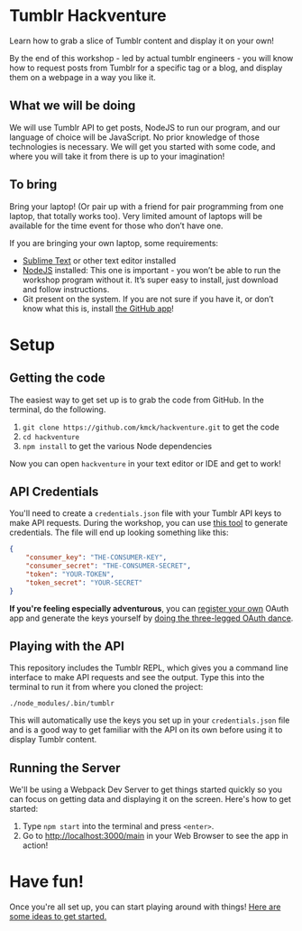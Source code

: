 # Tumblr Hackventure

Learn how to grab a slice of Tumblr content and display it on your own!

By the end of this workshop - led by actual tumblr engineers - you will know how to request posts from Tumblr for a specific tag or a blog, and display them on a webpage in a way you like it.

## What we will be doing

We will use Tumblr API to get posts, NodeJS to run our program, and our language of choice will be JavaScript. No prior knowledge of those technologies is necessary. We will get you started with some code, and where you will take it from there is up to your imagination!

## To bring

Bring your laptop! (Or pair up with a friend for pair programming from one laptop, that totally works too). Very limited amount of laptops will be available for the time event for those who don’t have one.

If you are bringing your own laptop, some requirements:

- [Sublime Text](https://www.sublimetext.com/) or other text editor installed
- [NodeJS](https://nodejs.org/en/) installed: This one is important - you won’t be able to run the workshop program without it. It’s super easy to install, just download and follow instructions.
- Git present on the system. If you are not sure if you have it, or don’t know what this is, install [the GitHub app](https://desktop.github.com/)!

# Setup

## Getting the code

The easiest way to get set up is to grab the code from GitHub. In the terminal, do the following.

1. `git clone https://github.com/kmck/hackventure.git` to get the code
2. `cd hackventure`
3. `npm install` to get the various Node dependencies

Now you can open `hackventure` in your text editor or IDE and get to work!

## API Credentials

You'll need to create a `credentials.json` file with your Tumblr API keys to make API requests. During the workshop, you can use [this tool](https://tumblr-hackventure.herokuapp.com/) to generate credentials. The file will end up looking something like this:

```json
{
    "consumer_key": "THE-CONSUMER-KEY",
    "consumer_secret": "THE-CONSUMER-SECRET",
    "token": "YOUR-TOKEN",
    "token_secret": "YOUR-SECRET"
}
```

**If you're feeling especially adventurous**, you can [register your own](https://www.tumblr.com/oauth/apps) OAuth app and generate the keys yourself by [doing the three-legged OAuth dance](https://github.com/kmck/tumblr-oauth).

## Playing with the API

This repository includes the Tumblr REPL, which gives you a command line interface to make API requests and see the output. Type this into the terminal to run it from where you cloned the project:

    ./node_modules/.bin/tumblr

This will automatically use the keys you set up in your `credentials.json` file and is a good way to get familiar with the API on its own before using it to display Tumblr content.

## Running the Server

We'll be using a Webpack Dev Server to get things started quickly so you can focus on getting data and displaying it on the screen. Here's how to get started:

1. Type `npm start` into the terminal and press `<enter>`.
2. Go to [http://localhost:3000/main](http://localhost:3000/main) in your Web Browser to see the app in action!

# Have fun!

Once you're all set up, you can start playing around with things! [Here are some ideas to get started.](CHALLENGES.md)
